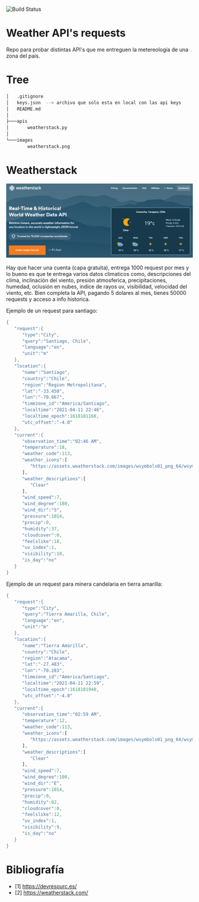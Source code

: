 ![Build Status](https://www.repostatus.org/badges/latest/active.svg)

#  Weather API's requests

Repo para probar distintas API's que me entreguen la metereología de una zona del país.

# Tree

```sh
│   .gitignore
│   keys.json  --> archivo que solo esta en local con las api keys
│   README.md
│
├───apis
│       weatherstack.py
│
└───images
        weatherstack.png
```

# Weatherstack

<p align="center">
  <img src="./images/weatherstack.png">
</p>


Hay que hacer una cuenta (capa gratuita), entrega 1000 request por mes y lo bueno es que te entrega varios datos climaticos como, descripciones del clima, inclinación del viento, presión atmosferica, precipitaciones, humedad, oclusión en nubes, indice de rayos uv, visibilidad, velocidad del viento, etc. Bien completa la API, pagando 5 dolares al mes, tienes 50000 requests y acceso a info historica. 


Ejemplo de un request para santiago:


```rust
{
   "request":{
      "type":"City",
      "query":"Santiago, Chile",
      "language":"en",
      "unit":"m"
   },
   "location":{
      "name":"Santiago",
      "country":"Chile",
      "region":"Region Metropolitana",
      "lat":"-33.450",
      "lon":"-70.667",
      "timezone_id":"America/Santiago",
      "localtime":"2021-04-11 22:46",
      "localtime_epoch":1618181160,
      "utc_offset":"-4.0"
   },
   "current":{
      "observation_time":"02:46 AM",
      "temperature":18,
      "weather_code":113,
      "weather_icons":[
         "https://assets.weatherstack.com/images/wsymbols01_png_64/wsymbol_0008_clear_sky_night.png"
      ],
      "weather_descriptions":[
         "Clear"
      ],
      "wind_speed":7,
      "wind_degree":180,
      "wind_dir":"S",
      "pressure":1014,
      "precip":0,
      "humidity":37,
      "cloudcover":0,
      "feelslike":18,
      "uv_index":1,
      "visibility":10,
      "is_day":"no"
   }
}
```

Ejemplo de un request para minera candelaria en tierra amarilla:

```rust
{
   "request":{
      "type":"City",
      "query":"Tierra Amarilla, Chile",
      "language":"en",
      "unit":"m"
   },
   "location":{
      "name":"Tierra Amarilla",
      "country":"Chile",
      "region":"Atacama",
      "lat":"-27.483",
      "lon":"-70.283",
      "timezone_id":"America/Santiago",
      "localtime":"2021-04-11 22:59",
      "localtime_epoch":1618181940,
      "utc_offset":"-4.0"
   },
   "current":{
      "observation_time":"02:59 AM",
      "temperature":12,
      "weather_code":113,
      "weather_icons":[
         "https://assets.weatherstack.com/images/wsymbols01_png_64/wsymbol_0008_clear_sky_night.png"
      ],
      "weather_descriptions":[
         "Clear"
      ],
      "wind_speed":7,
      "wind_degree":100,
      "wind_dir":"E",
      "pressure":1014,
      "precip":0,
      "humidity":82,
      "cloudcover":0,
      "feelslike":12,
      "uv_index":1,
      "visibility":9,
      "is_day":"no"
   }
}

```


# Bibliografía

* [1] https://devresourc.es/
* [2] https://weatherstack.com/
